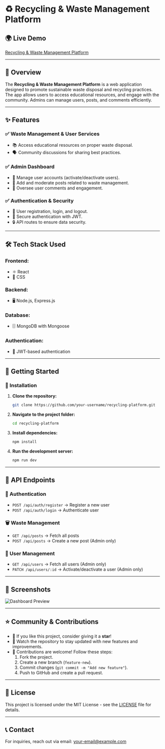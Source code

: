 # ♻️ Recycling & Waste Management Platform

## 🌍 Live Demo
[Recycling & Waste Management Platform](https://recycling-seven.vercel.app)

---

## 📜 Overview
The **Recycling & Waste Management Platform** is a web application designed to promote sustainable waste disposal and recycling practices. The app allows users to access educational resources, and engage with the community. Admins can manage users, posts, and comments efficiently.

---

## ✨ Features

### ✅ Waste Management & User Services
- 📚 Access educational resources on proper waste disposal.
- 🗣️ Community discussions for sharing best practices.

### ✅ Admin Dashboard
- 👥 Manage user accounts (activate/deactivate users).
- 📝 Add and moderate posts related to waste management.
- 💬 Oversee user comments and engagement.

### ✅ Authentication & Security
- 🔐 User registration, login, and logout.
- 🔑 Secure authentication with JWT.
- 🔒 API routes to ensure data security.

---

## 🛠 Tech Stack Used

### Frontend:
- ⚛️ React
- 🎨 CSS

### Backend:
- 🖥️ Node.js, Express.js

### Database:
- 🗄️ MongoDB with Mongoose

### Authentication:
- 🔐 JWT-based authentication

---

## 🚀 Getting Started

### 🔧 Installation
1. **Clone the repository:**
   ```sh
   git clone https://github.com/your-username/recycling-platform.git
   ```
2. **Navigate to the project folder:**
   ```sh
   cd recycling-platform
   ```
3. **Install dependencies:**
   ```sh
   npm install
   ```
4. **Run the development server:**
   ```sh
   npm run dev
   ```

---

## 📡 API Endpoints

### 🔑 Authentication
- `POST /api/auth/register` → Register a new user
- `POST /api/auth/login` → Authenticate user

### 🗑️ Waste Management
- `GET /api/posts` → Fetch all posts
- `POST /api/posts` → Create a new post (Admin only)

### 👥 User Management
- `GET /api/users` → Fetch all users (Admin only)
- `PATCH /api/users/:id` → Activate/deactivate a user (Admin only)

---

## 📸 Screenshots
![Dashboard Preview](./screenshots/dashboard.png)

---

## ⭐ Community & Contributions
- 🌟 If you like this project, consider giving it a **star**!
- 👀 Watch the repository to stay updated with new features and improvements.
- 🤝 Contributions are welcome! Follow these steps:
  1. Fork the project.
  2. Create a new branch (`feature-new`).
  3. Commit changes (`git commit -m "Add new feature"`).
  4. Push to GitHub and create a pull request.

---

## 📝 License
This project is licensed under the MIT License - see the [LICENSE](LICENSE) file for details.

---

## 📞 Contact
For inquiries, reach out via email: [your-email@example.com](mailto:your-email@example.com)
